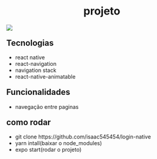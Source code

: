 
<h1 style="text-align: center">projeto</h1>
<img src="20221024_114839.gif">
 


<h2 style="margin-top: 20px">Tecnologias</h2>
<ul>
  <li>react native</li>
  <li>react-navigation</li>
  <li>navigation stack</li>
  <li>react-native-animatable</li>
</ul>

<h2 style="margin-top: 20px">Funcionalidades</h2>
<ul>
  <li>navegação entre paginas</li>
  
</ul>

<h2 style="margin-top: 20px">como rodar</h2>
<ul>
   <li>git clone https://github.com/isaac545454/login-native</li>
   <li>yarn intall(baixar o node_modules)</li> 
   <li>expo start(rodar o projeto)</li> 
</u
